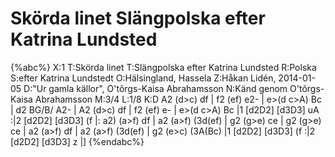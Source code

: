 # Skörda linet Slängpolska efter Katrina Lundsted

{%abc%}
X:1
T:Skörda linet
T:Slängpolska efter Katrina Lundsted
R:Polska
S:efter Katrina Lundstedt
O:Hälsingland, Hassela
Z:Håkan Lidén, 2014-01-05
D:"Ur gamla källor", O'tôrgs-Kaisa Abrahamsson
N:Känd genom O'tôrgs-Kaisa Abrahamsson
M:3/4
L:1/8
K:D
A2 (d>c) df | f2 (ef) e2- | e>(d c>A) Bc | d2 BG/B/ A2- | A2 (d>c) df | 
f2 (ef) e- | e>(d c>A) Bc |1 [d2D2] [d3D3] uA :|2 [d2D2] [d3D3] (f |: a2) (a>f) df |
a2 (a>f) (3d(ef) | g2 (g>e) ce | g2 (g>e) ce | a2 (a>f) df | a2 (a>f) (3d(ef) | 
g2 (e>c) (3A(Bc) |1 [d2D2] [d3D3] (f :|2 [d2D2] [d3D3] z |]
{%endabc%}
